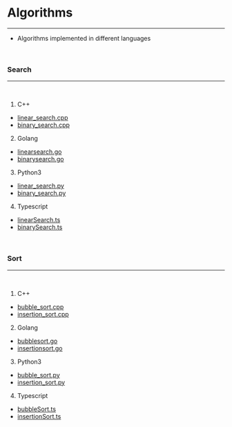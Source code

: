 # Algorithms
---

- Algorithms implemented in different languages

<br />

### Search
---

<br />

1. C++
- [linear_search.cpp](/src/cpp/linear_search.cpp)
- [binary_search.cpp](/src/cpp/binary_search.cpp)
2. Golang
- [linearsearch.go](/src/golang/linearsearch.go)
- [binarysearch.go](/src/golang/binarysearch.go)
3. Python3
- [linear_search.py](/src/py3/linear_search.py)
- [binary_search.py](/src/py3/binary_search.py)
4. Typescript
- [linearSearch.ts](/src/typescript/linearSearch.ts)
- [binarySearch.ts](/src/typescript/binarySearch.ts)

<br />

### Sort
---

<br />

1. C++
- [bubble_sort.cpp](/src/cpp/bubble_sort.cpp)
- [insertion_sort.cpp](/src/cpp/insertion_sort.cpp)
2. Golang
- [bubblesort.go](/src/golang/bubblesort.go)
- [insertionsort.go](/src/golang/insertionsort.go)
3. Python3
- [bubble_sort.py](/src/py3/bubble_sort.py)
- [insertion_sort.py](/src/py3/insertion_sort.py)
4. Typescript
- [bubbleSort.ts](/src/typescript/bubbleSort.ts)
- [insertionSort.ts](/src/typescript/insertionSort.ts)

<br />
